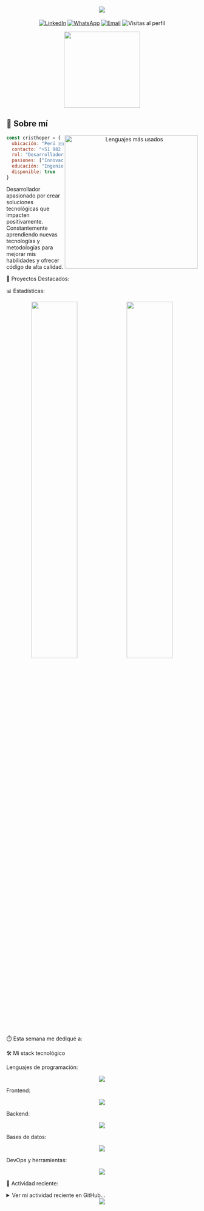 <h1 align="center">
  <img src="https://readme-typing-svg.herokuapp.com/?lines=¡Hola!+Soy+Cristhoper+Socalay;Desarrollador+Full+Stack;Bienvenido+a+mi+GitHub&center=true&size=25&color=36BCF7">
</h1>

<p align="center">
  <a href="https://linkedin.com/in/cristhopersocalay"><img src="https://img.shields.io/badge/LinkedIn-0077B5?style=for-the-badge&logo=linkedin&logoColor=white" alt="LinkedIn"></a>
  <a href="tel:+51982316366"><img src="https://img.shields.io/badge/Contacto-+51_982_316_366-25D366?style=for-the-badge&logo=whatsapp&logoColor=white" alt="WhatsApp"></a>
  <a href="mailto:cristhoper.socalay@ejemplo.com"><img src="https://img.shields.io/badge/Email-EA4335?style=for-the-badge&logo=gmail&logoColor=white" alt="Email"></a>
  <img src="https://komarev.com/ghpvc/?username=CristhoperSocalayR&style=for-the-badge&color=brightgreen" alt="Visitas al perfil">
</p>

<div align="center">
  <img height="200" src="https://media.giphy.com/media/v1.Y2lkPTc5MGI3NjExcDdmeGhrcmgyMW5mODhtODNnYW9mejQzcnhyaWRpZmFtbnBvZHh4YyZlcD12MV9pbnRlcm5hbF9naWZfYnlfaWQmY3Q9Zw/qgQUggAC3Pfv687qPC/giphy.gif" />
</div>

## 💫 Sobre mí

<p align="center">
  <img align="right" width="350" src="https://github-readme-stats.vercel.app/api/top-langs/?username=CristhoperSocalayR&layout=compact&hide_border=true&theme=tokyonight" alt="Lenguajes más usados">
</p>

```javascript
const cristhoper = {
  ubicación: "Perú 🇵🇪",
  contacto: "+51 982 316 366",
  rol: "Desarrollador Full Stack",
  pasiones: ["Innovación", "Código limpio", "UX/UI"],
  educación: "Ingeniería de Software",
  disponible: true
}
```
Desarrollador apasionado por crear soluciones tecnológicas que impacten positivamente. 
Constantemente aprendiendo nuevas tecnologías y metodologías para mejorar mis habilidades y ofrecer código de alta calidad.

🚀 Proyectos Destacados:
<!-- PROYECTOS-LIST:START -->
<!-- Esta sección será actualizada automáticamente por GitHub Actions -->
<!-- PROYECTOS-LIST:END -->

📊 Estadísticas:

<div align="center">
  <img width="49%" src="https://github-readme-stats.vercel.app/api?username=CristhoperSocalayR&show_icons=true&theme=tokyonight&hide_border=true&count_private=true" />
  <img width="49%" src="https://github-readme-streak-stats.herokuapp.com?user=CristhoperSocalayR&theme=tokyonight&hide_border=true" />
</div>

⏱️ Esta semana me dediqué a:

<!--START_SECTION:waka-->
<!--END_SECTION:waka-->

🛠️ Mi stack tecnológico
<p align="center">
  <!-- SKILLS-LIST:START -->
  <!-- Esta sección será actualizada automáticamente por GitHub Actions -->
  <!-- SKILLS-LIST:END -->
</p>

Lenguajes de programación:

<p align="center">
  <img src="https://skillicons.dev/icons?i=js,ts,python,java,go&theme=dark" />
</p>

Frontend:

<p align="center">
  <img src="https://skillicons.dev/icons?i=html,css,react,vue,angular,tailwind,bootstrap&theme=dark" />
</p>

Backend:

<p align="center">
  <img src="https://skillicons.dev/icons?i=nodejs,express,django,spring,fastapi&theme=dark" />
</p>

Bases de datos:

<p align="center">
  <img src="https://skillicons.dev/icons?i=mongodb,mysql,postgresql,firebase,redis&theme=dark" />
</p>

DevOps y herramientas:

<p align="center">
  <img src="https://skillicons.dev/icons?i=git,docker,kubernetes,aws,gcp,azure,github,gitlab&theme=dark" />
</p>

📌 Actividad reciente:

<details>
  <summary>Ver mi actividad reciente en GitHub...</summary>
  <br/>
  <!--RECENT_ACTIVITY:start-->
  <!--RECENT_ACTIVITY:end-->
</details>

<div align="center">
  <img src="https://capsule-render.vercel.app/api?type=waving&color=gradient&height=100&section=footer" />
</div>
